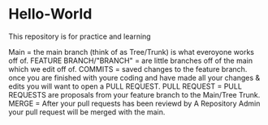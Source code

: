 # Hello-World
This repository is for practice and learning

Main = the main branch (think of as Tree/Trunk) is what everoyone works off of.
FEATURE BRANCH/"BRANCH" = are little branches off of the main which we edit off of.
COMMITS = saved changes to the feature branch. once you are finished with youre coding and have made all your changes & edits you will want to open a PULL REQUEST.
PULL REQUEST = PULL REQUESTS are proposals from your feature branch to the Main/Tree Trunk.
MERGE = After your pull requests has been reviewd by A Repository Admin your pull request will be merged with the main. 

